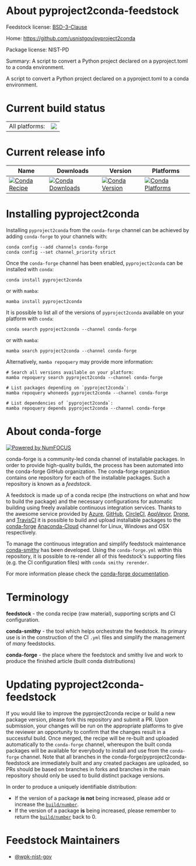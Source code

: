 About pyproject2conda-feedstock
===============================

Feedstock license: [BSD-3-Clause](https://github.com/conda-forge/pyproject2conda-feedstock/blob/main/LICENSE.txt)

Home: https://github.com/usnistgov/pyproject2conda

Package license: NIST-PD

Summary: A script to convert a Python project declared on a pyproject.toml to a conda environment.

A script to convert a Python project declared on a pyproject.toml to a conda environment.


Current build status
====================


<table><tr><td>All platforms:</td>
    <td>
      <a href="https://dev.azure.com/conda-forge/feedstock-builds/_build/latest?definitionId=20306&branchName=main">
        <img src="https://dev.azure.com/conda-forge/feedstock-builds/_apis/build/status/pyproject2conda-feedstock?branchName=main">
      </a>
    </td>
  </tr>
</table>

Current release info
====================

| Name | Downloads | Version | Platforms |
| --- | --- | --- | --- |
| [![Conda Recipe](https://img.shields.io/badge/recipe-pyproject2conda-green.svg)](https://anaconda.org/conda-forge/pyproject2conda) | [![Conda Downloads](https://img.shields.io/conda/dn/conda-forge/pyproject2conda.svg)](https://anaconda.org/conda-forge/pyproject2conda) | [![Conda Version](https://img.shields.io/conda/vn/conda-forge/pyproject2conda.svg)](https://anaconda.org/conda-forge/pyproject2conda) | [![Conda Platforms](https://img.shields.io/conda/pn/conda-forge/pyproject2conda.svg)](https://anaconda.org/conda-forge/pyproject2conda) |

Installing pyproject2conda
==========================

Installing `pyproject2conda` from the `conda-forge` channel can be achieved by adding `conda-forge` to your channels with:

```
conda config --add channels conda-forge
conda config --set channel_priority strict
```

Once the `conda-forge` channel has been enabled, `pyproject2conda` can be installed with `conda`:

```
conda install pyproject2conda
```

or with `mamba`:

```
mamba install pyproject2conda
```

It is possible to list all of the versions of `pyproject2conda` available on your platform with `conda`:

```
conda search pyproject2conda --channel conda-forge
```

or with `mamba`:

```
mamba search pyproject2conda --channel conda-forge
```

Alternatively, `mamba repoquery` may provide more information:

```
# Search all versions available on your platform:
mamba repoquery search pyproject2conda --channel conda-forge

# List packages depending on `pyproject2conda`:
mamba repoquery whoneeds pyproject2conda --channel conda-forge

# List dependencies of `pyproject2conda`:
mamba repoquery depends pyproject2conda --channel conda-forge
```


About conda-forge
=================

[![Powered by
NumFOCUS](https://img.shields.io/badge/powered%20by-NumFOCUS-orange.svg?style=flat&colorA=E1523D&colorB=007D8A)](https://numfocus.org)

conda-forge is a community-led conda channel of installable packages.
In order to provide high-quality builds, the process has been automated into the
conda-forge GitHub organization. The conda-forge organization contains one repository
for each of the installable packages. Such a repository is known as a *feedstock*.

A feedstock is made up of a conda recipe (the instructions on what and how to build
the package) and the necessary configurations for automatic building using freely
available continuous integration services. Thanks to the awesome service provided by
[Azure](https://azure.microsoft.com/en-us/services/devops/), [GitHub](https://github.com/),
[CircleCI](https://circleci.com/), [AppVeyor](https://www.appveyor.com/),
[Drone](https://cloud.drone.io/welcome), and [TravisCI](https://travis-ci.com/)
it is possible to build and upload installable packages to the
[conda-forge](https://anaconda.org/conda-forge) [Anaconda-Cloud](https://anaconda.org/)
channel for Linux, Windows and OSX respectively.

To manage the continuous integration and simplify feedstock maintenance
[conda-smithy](https://github.com/conda-forge/conda-smithy) has been developed.
Using the ``conda-forge.yml`` within this repository, it is possible to re-render all of
this feedstock's supporting files (e.g. the CI configuration files) with ``conda smithy rerender``.

For more information please check the [conda-forge documentation](https://conda-forge.org/docs/).

Terminology
===========

**feedstock** - the conda recipe (raw material), supporting scripts and CI configuration.

**conda-smithy** - the tool which helps orchestrate the feedstock.
                   Its primary use is in the construction of the CI ``.yml`` files
                   and simplify the management of *many* feedstocks.

**conda-forge** - the place where the feedstock and smithy live and work to
                  produce the finished article (built conda distributions)


Updating pyproject2conda-feedstock
==================================

If you would like to improve the pyproject2conda recipe or build a new
package version, please fork this repository and submit a PR. Upon submission,
your changes will be run on the appropriate platforms to give the reviewer an
opportunity to confirm that the changes result in a successful build. Once
merged, the recipe will be re-built and uploaded automatically to the
`conda-forge` channel, whereupon the built conda packages will be available for
everybody to install and use from the `conda-forge` channel.
Note that all branches in the conda-forge/pyproject2conda-feedstock are
immediately built and any created packages are uploaded, so PRs should be based
on branches in forks and branches in the main repository should only be used to
build distinct package versions.

In order to produce a uniquely identifiable distribution:
 * If the version of a package **is not** being increased, please add or increase
   the [``build/number``](https://docs.conda.io/projects/conda-build/en/latest/resources/define-metadata.html#build-number-and-string).
 * If the version of a package **is** being increased, please remember to return
   the [``build/number``](https://docs.conda.io/projects/conda-build/en/latest/resources/define-metadata.html#build-number-and-string)
   back to 0.

Feedstock Maintainers
=====================

* [@wpk-nist-gov](https://github.com/wpk-nist-gov/)


<!-- dummy commit to enable rerendering -->

